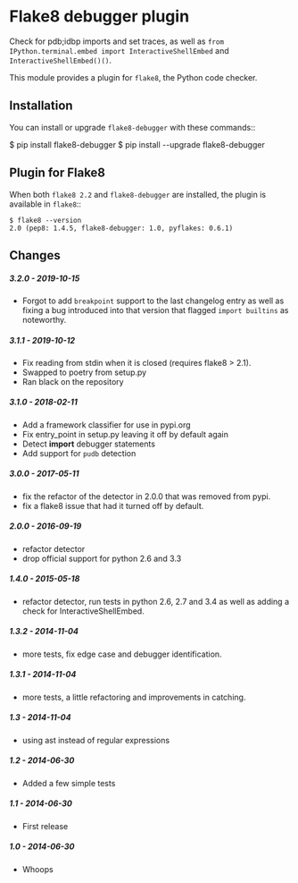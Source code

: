 Flake8 debugger plugin
==================

Check for pdb;idbp imports and set traces, as well as `from IPython.terminal.embed import InteractiveShellEmbed` and `InteractiveShellEmbed()()`.

This module provides a plugin for ``flake8``, the Python code checker.


Installation
------------

You can install or upgrade ``flake8-debugger`` with these commands::

  $ pip install flake8-debugger
  $ pip install --upgrade flake8-debugger


Plugin for Flake8
-----------------

When both ``flake8 2.2`` and ``flake8-debugger`` are installed, the plugin is
available in ``flake8``::

    $ flake8 --version
    2.0 (pep8: 1.4.5, flake8-debugger: 1.0, pyflakes: 0.6.1)


Changes
-------

##### 3.2.0 - 2019-10-15

* Forgot to add `breakpoint` support to the last changelog entry as well as fixing a bug introduced into that version that flagged `import builtins` as noteworthy.


##### 3.1.1 - 2019-10-12

* Fix reading from stdin when it is closed (requires flake8 > 2.1).
* Swapped to poetry from setup.py
* Ran black on the repository

##### 3.1.0 - 2018-02-11
* Add a framework classifier for use in pypi.org
* Fix entry_point in setup.py leaving it off by default again
* Detect __import__ debugger statements
* Add support for `pudb` detection

##### 3.0.0 - 2017-05-11
* fix the refactor of the detector in 2.0.0 that was removed from pypi.
* fix a flake8 issue that had it turned off by default.


##### 2.0.0 - 2016-09-19
* refactor detector
* drop official support for python 2.6 and 3.3


##### 1.4.0 - 2015-05-18
* refactor detector, run tests in python 2.6, 2.7 and 3.4 as well as adding a check for InteractiveShellEmbed.

##### 1.3.2 - 2014-11-04
* more tests, fix edge case and debugger identification.

##### 1.3.1 - 2014-11-04
* more tests, a little refactoring and improvements in catching.

##### 1.3 - 2014-11-04
* using ast instead of regular expressions

##### 1.2 - 2014-06-30
* Added a few simple tests

##### 1.1 - 2014-06-30
* First release

##### 1.0 - 2014-06-30
* Whoops
